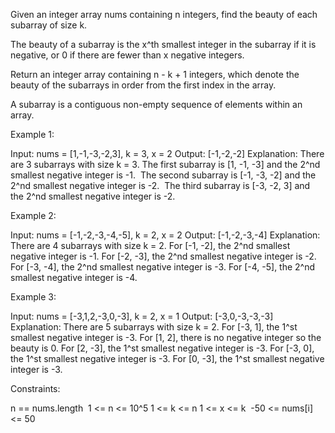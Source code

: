 Given an integer array nums containing n integers, find the beauty of each
subarray of size k.

The beauty of a subarray is the x^th smallest integer in the subarray if it
is negative, or 0 if there are fewer than x negative integers.

Return an integer array containing n - k + 1 integers, which denote the
beauty of the subarrays in order from the first index in the
array.



A subarray is a contiguous non-empty sequence of elements within an
array.




Example 1:


Input: nums = [1,-1,-3,-2,3], k = 3, x = 2
Output: [-1,-2,-2]
Explanation: There are 3 subarrays with size k = 3. 
The first subarray is [1, -1, -3] and the 2^nd smallest negative integer is
-1. 
The second subarray is [-1, -3, -2] and the 2^nd smallest negative integer is
-2. 
The third subarray is [-3, -2, 3] and the 2^nd smallest negative integer is
-2.

Example 2:


Input: nums = [-1,-2,-3,-4,-5], k = 2, x = 2
Output: [-1,-2,-3,-4]
Explanation: There are 4 subarrays with size k = 2.
For [-1, -2], the 2^nd smallest negative integer is -1.
For [-2, -3], the 2^nd smallest negative integer is -2.
For [-3, -4], the 2^nd smallest negative integer is -3.
For [-4, -5], the 2^nd smallest negative integer is -4. 

Example 3:


Input: nums = [-3,1,2,-3,0,-3], k = 2, x = 1
Output: [-3,0,-3,-3,-3]
Explanation: There are 5 subarrays with size k = 2.
For [-3, 1], the 1^st smallest negative integer is -3.
For [1, 2], there is no negative integer so the beauty is 0.
For [2, -3], the 1^st smallest negative integer is -3.
For [-3, 0], the 1^st smallest negative integer is -3.
For [0, -3], the 1^st smallest negative integer is -3.


Constraints:


n == nums.length 
1 <= n <= 10^5
1 <= k <= n
1 <= x <= k 
-50 <= nums[i] <= 50 





